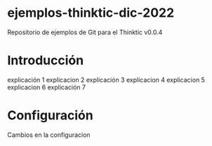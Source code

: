 # ejemplos-thinktic-dic-2022

Repositorio de ejemplos de Git para el Thinktic v0.0.4

# Introducción
explicación 1
explicacion 2
explicación 3
explicacion 4
explicacion 5
explicacion 6
explicación 7 

# Configuración

Cambios en la configuracion